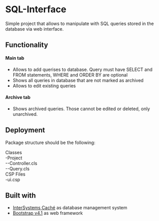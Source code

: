 # SQL-Interface

Simple project that allows to manipulate with SQL queries stored in the database via web interface.

## Functionality
#### Main tab
- Allows to add querises to database. Query must have SELECT and FROM statements, WHERE and ORDER BY are optional
- Shows all queries in database that are not marked as archived
- Allows to edit existing queries

#### Archive tab
- Shows archived queries. Those cannot be edited or deleted, only unarchived. 

## Deployment
Package structure should be the following:

Classes<br>
 -Project<br>
 --Controller.cls<br>
 --Query.cls<br>
CSP Files<br>
 -ui.csp<br>

## Built with
- [InterSystems Caché](http://www.intersystems.com/ru/our-products/cache/cache-overview/) as database management system
- [Bootstrap v4.1](https://getbootstrap.com/) as web framework
